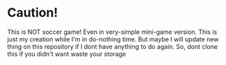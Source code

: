 # Caution!

This is NOT soccer game! Even in very-simple mini-game version. This is just my creation while I'm in do-nothing time. But maybe I will update new thing on this repository if I dont have anything to do again. So, dont clone this if you didn't want waste your storage
